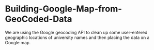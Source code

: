# Building-Google-Map-from-GeoCoded-Data
 We are using the Google geocoding API to clean up some user-entered geographic locations of university names and then placing the data on a Google map.

